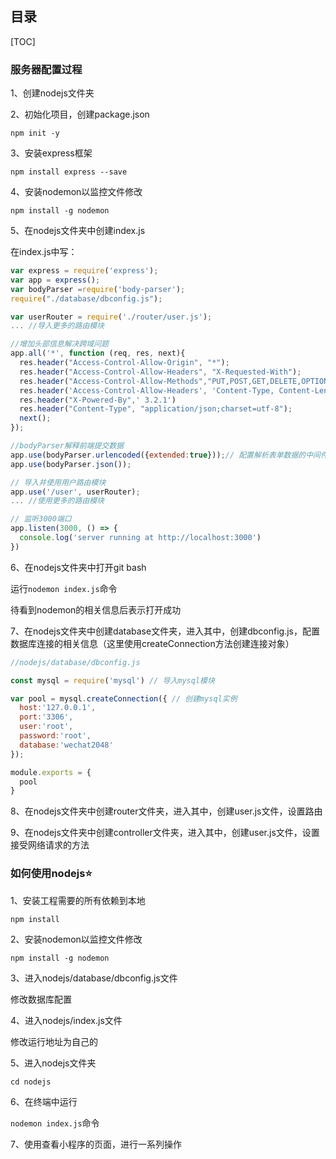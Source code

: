 ## **目录**

[TOC]

### **服务器配置过程**

1、创建nodejs文件夹

2、初始化项目，创建package.json

`npm init -y`

3、安装express框架

`npm install express --save`

4、安装nodemon以监控文件修改

`npm install -g nodemon`

5、在nodejs文件夹中创建index.js

在index.js中写：

```js
var express = require('express');
var app = express();
var bodyParser =require('body-parser');
require("./database/dbconfig.js");

var userRouter = require('./router/user.js');
... //导入更多的路由模块

//增加头部信息解决跨域问题
app.all('*', function (req, res, next){
  res.header("Access-Control-Allow-Origin", "*");
  res.header("Access-Control-Allow-Headers", "X-Requested-With");
  res.header("Access-Control-Allow-Methods","PUT,POST,GET,DELETE,OPTIONS");
  res.header('Access-Control-Allow-Headers', 'Content-Type, Content-Length, Authorization, Accept, X-Requested-With , yourHeaderFeild');
  res.header("X-Powered-By",' 3.2.1')
  res.header("Content-Type", "application/json;charset=utf-8");
  next();
});

//bodyParser解释前端提交数据
app.use(bodyParser.urlencoded({extended:true}));// 配置解析表单数据的中间件
app.use(bodyParser.json());

// 导入并使用用户路由模块
app.use('/user', userRouter);
... //使用更多的路由模块

// 监听3000端口
app.listen(3000, () => {
  console.log('server running at http://localhost:3000')
})

```

6、在nodejs文件夹中打开git bash

运行`nodemon index.js`命令

待看到nodemon的相关信息后表示打开成功

7、在nodejs文件夹中创建database文件夹，进入其中，创建dbconfig.js，配置数据库连接的相关信息（这里使用createConnection方法创建连接对象）

```js
//nodejs/database/dbconfig.js

const mysql = require('mysql') // 导入mysql模块

var pool = mysql.createConnection({ // 创建mysql实例
  host:'127.0.0.1',
  port:'3306',
  user:'root',
  password:'root',
  database:'wechat2048'
});

module.exports = {
  pool
}
```

8、在nodejs文件夹中创建router文件夹，进入其中，创建user.js文件，设置路由

9、在nodejs文件夹中创建controller文件夹，进入其中，创建user.js文件，设置接受网络请求的方法



### **如何使用nodejs⭐**

1、安装工程需要的所有依赖到本地

`npm install`

2、安装nodemon以监控文件修改

`npm install -g nodemon`

3、进入nodejs/database/dbconfig.js文件

修改数据库配置

4、进入nodejs/index.js文件

修改运行地址为自己的

5、进入nodejs文件夹

`cd nodejs`

6、在终端中运行

`nodemon index.js`命令

7、使用查看小程序的页面，进行一系列操作

